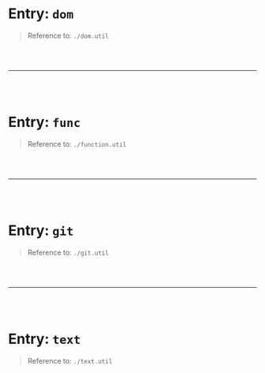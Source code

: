 # Entry: `dom`

> Reference to: `./dom.util`

    
<br/>
<br/>



---


<br/>
<br/>

# Entry: `func`

> Reference to: `./function.util`

    
<br/>
<br/>



---


<br/>
<br/>

# Entry: `git`

> Reference to: `./git.util`

    
<br/>
<br/>



---


<br/>
<br/>

# Entry: `text`

> Reference to: `./text.util`

    